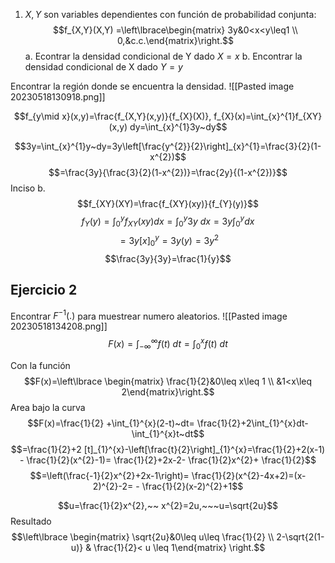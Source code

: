 1. $X, Y$ son variables dependientes con función de probabilidad conjunta:
$$f_{X,Y}(X,Y) =\left\lbrace\begin{matrix} 3y&0<x<y\leq1 \\  0,&c.c.\end{matrix}\right.$$
a. Econtrar la densidad condicional de Y dado $X=x$ 
b. Encontrar la densidad condicional de X dado $Y=y$

Encontrar la región donde se encuentra la densidad.
![[Pasted image 20230518130918.png]]

$$f_{y\mid x}(x,y)=\frac{f_{X,Y}(x,y)}{f_{X}(X)}, f_{X}(x)=\int_{x}^{1}f_{XY}(x,y) dy=\int_{x}^{1}3y~dy$$

$$3y=\int_{x}^{1}y~dy=3y\left[\frac{y^{2}}{2}\right]_{x}^{1}=\frac{3}{2}(1-x^{2})$$
$$=\frac{3y}{\frac{3}{2}(1-x^{2})}=\frac{2y}{(1-x^{2})}$$
Inciso b.
$$f_{XY}(XY)=\frac{f_{XY}(xy)}{f_{Y}(y)}$$
$$f_{Y}(y)=\int_{0}^{y}f_{XY}(xy)dx=\int_{0}^{y}3y
~dx=3y\int_{0}^{y}dx$$
$$=3y[x]_{0}^{y}=3y(y)=3y^{2}$$
$$\frac{3y}{3y}=\frac{1}{y}$$
## Ejercicio 2
Encontrar $F^{-1}(.)$ para muestrear numero aleatorios.
![[Pasted image 20230518134208.png]]
$$F(x)=\int_{-\infty}^{\infty}f(t)~dt =\int_{0}^{x}f(t)~dt$$

Con la función
$$F(x)=\left\lbrace \begin{matrix}  \frac{1}{2}&0\leq x\leq 1 \\ &1<x\leq 2\end{matrix}\right.$$
Area bajo la curva
$$F(x)=\frac{1}{2} +\int_{1}^{x}(2-t)~dt= \frac{1}{2}+2\int_{1}^{x}dt-\int_{1}^{x}t~dt$$
$$=\frac{1}{2}+2 [t]_{1}^{x}-\left[\frac{t}{2}\right]_{1}^{x}=\frac{1}{2}+2(x-1) - \frac{1}{2}(x^{2}-1)= \frac{1}{2}+2x-2- \frac{1}{2}x^{2}+ \frac{1}{2}$$
$$=\left(\frac{-1}{2}x^{2}+2x-1\right)= \frac{1}{2}(x^{2}-4x+2)=(x-2)^{2}-2= - \frac{1}{2}(x-2)^{2}+1$$

$$u=\frac{1}{2}x^{2},~~ x^{2}=2u,~~~u=\sqrt{2u}$$
Resultado
$$\left\lbrace \begin{matrix} \sqrt{2u}&0\leq u\leq \frac{1}{2}  \\ 2-\sqrt{2(1-u)} & \frac{1}{2}< u \leq 1\end{matrix} \right.$$
